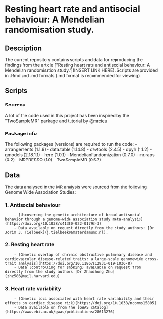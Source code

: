 
# Resting heart rate and antisocial behaviour: A Mendelian randomisation study.


## Description
The current repository contains scripts and data for reproducing the findings from the article ["Resting heart rate and antisocial behaviour: A Mendelian randomisation study."](INSERT LINK HERE). Scripts are provided in .Rmd and .md formats (.md format is recommended for viewing).

## Scripts
### Sources
A lot of the code used in this project has been inspired by the "TwoSampleMR" package and tutorial by
[@mrcieu](https://mrcieu.github.io/TwoSampleMR/articles/introduction.html)

### Package info
The following packages (versions) are required to run the code:
        - arrangements (1.1.9)
        - data.table (1.14.8)
        - devtools (2.4.5)
        - dpylr (1.1.2)
        - gmodels (2.18.1.1)
        - here (1.0.1)
        - MendelianRandomization (0.7.0)
        - mr.raps (0.2)
        - MRPRESSO (1.0)
        - TwoSampleMR (0.5.7)

## Data
The data analysed in the MR analysis were sourced from the following Genome Wide Association Studies:
### 1. Antisocial behaviour
        - [Uncovering the genetic architecture of broad antisocial behavior through a genome-wide association study meta-analysis](https://doi.org/10.1038/s41380-022-01793-3)
        - Data available on request directly from the study authors: [Dr Jorim J. Tielbeek](j.tielbeek@amsterdamumc.nl).

### 2. Resting heart rate
        - [Genetic overlap of chronic obstructive pulmonary disease and cardiovascular disease-related traits: a large-scale genomewide cross-trait analysis](https://doi.org/10.1186/s12931-019-1036-8)
        - Data (controlling for smoking) available on request from directly from the study authors [Dr Zhaozhong Zhu](zhz586@mail.harvard.edu)

### 3. Heart rate variability
        - [Genetic loci associated with heart rate variability and their effects on cardiac disease risk)[https://doi.org/10.1038/ncomms15805]
        - Data available on from the [GWAS catalog](https://www.ebi.ac.uk/gwas/publications/28613276)
